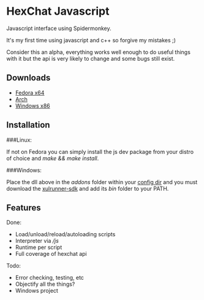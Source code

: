 HexChat Javascript
==================

Javascript interface using Spidermonkey.

It's my first time using javascript and c++ so forgive my mistakes ;)

Consider this an alpha, everything works well enough to do useful things with it
but the api is very likely to change and some bugs still exist.


Downloads
---------

- [Fedora x64](http://dl.tingping.se/fedora/x86_64/hexchat-javascript-0.1-1.fc19.x86_64.rpm)
- [Arch](https://aur.archlinux.org/packages/hexchat-javascript-git/)
- [Windows x86](http://dl.tingping.se/hexchat-javascript/win32/hexchat-javascript.dll)


Installation
------------

###Linux:

If not on Fedora you can simply install the js dev package from your distro of choice and *make && make install*.

###Windows:

Place the dll above in the *addons* folder within your [config dir](http://docs.hexchat.org/en/latest/settings.html#config-files)
and you must download the [xulrunner-sdk](https://ftp.mozilla.org/pub/mozilla.org/xulrunner/releases/10.0.4esr/sdk/xulrunner-10.0.4esr.en-US.win32.sdk.zip)
and add its *bin* folder to your PATH.


Features
--------

Done:

- Load/unload/reload/autoloading scripts
- Interpreter via */js*
- Runtime per script
- Full coverage of hexchat api

Todo:

- Error checking, testing, etc
- Objectify all the things?
- Windows project
